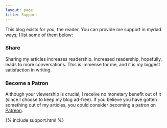 ```yaml
---
layout: page
title: Support
---
```

This blog exists for you, the reader. You can provide me support in myriad ways; I list some of them below:

### Share
Sharing my articles increases readership. Increased readership, hopefully, leads to more conversations. This is immense for me, and it is my biggest satisfaction in writing.

### Become a Patron
Although your viewership is crucial, I receive no monetary benefit out of it (since I choose to keep my blog ad-free). If you believe you have gotten something out of my articles, you could consider becoming a patron on [Patreon](https://patreon.com/suj1th).

{% include support.html %}
